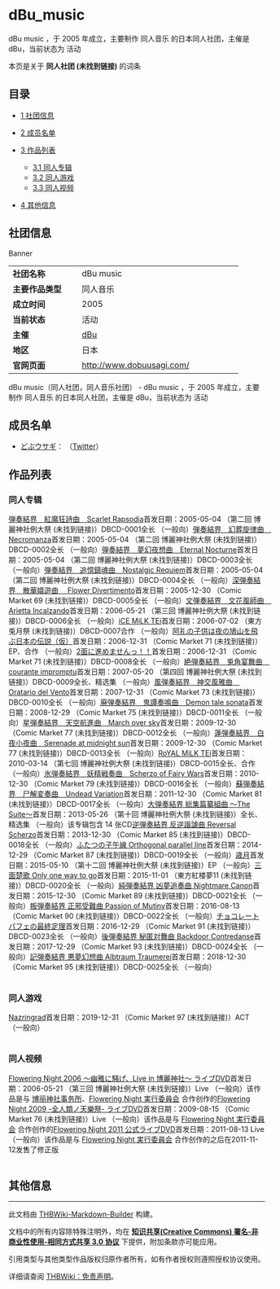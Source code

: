 # dBu_music

<!-- source html: G:\repos\THBWiki-Markdown-Builder\THBWikiMarkdown\Temp\main\6\66\ns0%3AdBu_music.html -->

dBu music ，于 2005 年成立，主要制作 同人音乐 的日本同人社团，主催是 dBu，当前状态为 活动

本页是关于 **同人社团 (未找到链接)** 的词条
## 目录

- [1 社团信息](#社团信息)
- [2 成员名单](#成员名单)
- [3 作品列表](#作品列表)

  - [3.1 同人专辑](#同人专辑)
  - [3.2 同人游戏](#同人游戏)
  - [3.3 同人视频](#同人视频)



- [4 其他信息](#其他信息)




## 社团信息
[](./文件-dBu_music_banner.gif.md)  [](./文件-dBu_music_banner.gif.md)Banner

<table><tbody><tr><td style="width:120px"><b>社团名称</b></td><td style="min-width:300px"> dBu music </td></tr><tr><td><b>主要作品类型</b></td><td>同人音乐</td></tr><tr><td><b>成立时间</b></td><td>2005</td></tr><tr><td><b>当前状态</b></td><td>活动</td></tr><tr><td><b>主催</b></td><td> <a href="/dBu" class="mw-redirect" title="dBu">dBu</a> </td></tr><tr><td><b>地区</b></td><td>日本</td></tr><tr><td><b>官网页面</b></td><td><a rel="nofollow" class="external free" href="http://www.dobuusagi.com/">http://www.dobuusagi.com/</a> </td></tr></tbody></table>

dBu music（同人社团，同人音乐社团） - dBu music ，于 2005 年成立，主要制作 同人音乐 的日本同人社团，主催是 dBu，当前状态为 活动
## 成员名单
- [どぶウサギ](./どぶウサギ.md)： （[Twitter](https://twitter.com/dobuusagi)）

## 作品列表
### 同人专辑
[](./弾奏結界_紅魔狂詩曲_Scarlet_Rapsodia.md)[弾奏結界　紅魔狂詩曲　Scarlet Rapsodia](./弾奏結界_紅魔狂詩曲_Scarlet_Rapsodia.md)首发日期：2005-05-04 （第二回 博麗神社例大祭 (未找到链接)）DBCD-0001全长 （一般向）[](./弾奏結界_幻葬旋律曲_Necromanza.md)[弾奏結界　幻葬旋律曲　Necromanza](./弾奏結界_幻葬旋律曲_Necromanza.md)首发日期：2005-05-04 （第二回 博麗神社例大祭 (未找到链接)）DBCD-0002全长 （一般向）[](./弾奏結界_夢幻夜想曲_Eternal_Nocturne.md)[弾奏結界　夢幻夜想曲　Eternal Nocturne](./弾奏結界_夢幻夜想曲_Eternal_Nocturne.md)首发日期：2005-05-04 （第二回 博麗神社例大祭 (未找到链接)）DBCD-0003全长 （一般向）[](./弾奏結界_追憶鎮魂曲_Nostalgic_Requiem.md)[弾奏結界　追憶鎮魂曲　Nostalgic Requiem](./弾奏結界_追憶鎮魂曲_Nostalgic_Requiem.md)首发日期：2005-05-04 （第二回 博麗神社例大祭 (未找到链接)）DBCD-0004全长 （一般向）[](./深弾奏結界_散華嬉遊曲_Flower_Divertimento.md)[深弾奏結界　散華嬉遊曲　 Flower Divertimento](./深弾奏結界_散華嬉遊曲_Flower_Divertimento.md)首发日期：2005-12-30 （Comic Market 69 (未找到链接)）DBCD-0005全长 （一般向）[](./文弾奏結界_文花風師曲_Arietta_Incalzando.md)[文弾奏結界　文花風師曲　Arietta Incalzando](./文弾奏結界_文花風師曲_Arietta_Incalzando.md)首发日期：2006-05-21 （第三回 博麗神社例大祭 (未找到链接)）DBCD-0006全长 （一般向）[](./iCE_MiLK_TEi.md)[iCE MiLK TEi](./iCE_MiLK_TEi.md)首发日期：2006-07-02 （東方兎月祭 (未找到链接)）DBCD-0007合作 （一般向）[](./阿礼の子供は夜の鳩山を飛ぶ日本の伝説（仮）.md)[阿礼の子供は夜の鳩山を飛ぶ日本の伝説（仮）](./阿礼の子供は夜の鳩山を飛ぶ日本の伝説（仮）.md)首发日期：2006-12-31 （Comic Market 71 (未找到链接)）EP、​合作 （一般向）[](./2面に進めませんっ！！.md)[2面に進めませんっ！！](./2面に進めませんっ！！.md)首发日期：2006-12-31 （Comic Market 71 (未找到链接)）DBCD-0008全长 （一般向）[](./絶弾奏結界_兎角宴舞曲_courante_impromptu.md)[絶弾奏結界　兎角宴舞曲　courante impromptu](./絶弾奏結界_兎角宴舞曲_courante_impromptu.md)首发日期：2007-05-20 （第四回 博麗神社例大祭 (未找到链接)）DBCD-0009全长、​精选集 （一般向）[](./風弾奏結界_神交風雅曲_Oratario_del_Vento.md)[風弾奏結界　神交風雅曲　Oratario del Vento](./風弾奏結界_神交風雅曲_Oratario_del_Vento.md)首发日期：2007-12-31 （Comic Market 73 (未找到链接)）DBCD-0010全长 （一般向）[](./廃弾奏結界_鬼譚奏鳴曲_Demon_tale_sonata.md)[廃弾奏結界　鬼譚奏鳴曲　Demon tale sonata](./廃弾奏結界_鬼譚奏鳴曲_Demon_tale_sonata.md)首发日期：2008-12-29 （Comic Market 75 (未找到链接)）DBCD-0011全长 （一般向）[](./星弾奏結界_天空航進曲_March_over_sky.md)[星弾奏結界　天空航進曲　March over sky](./星弾奏結界_天空航進曲_March_over_sky.md)首发日期：2009-12-30 （Comic Market 77 (未找到链接)）DBCD-0012全长 （一般向）[](./蓮弾奏結界_白夜小夜曲_Serenade_at_midnight_sun.md)[蓮弾奏結界　白夜小夜曲　Serenade at midnight sun](./蓮弾奏結界_白夜小夜曲_Serenade_at_midnight_sun.md)首发日期：2009-12-30 （Comic Market 77 (未找到链接)）DBCD-0013全长 （一般向）[](./RoYAL_MiLK_TEi.md)[RoYAL MiLK TEi](./RoYAL_MiLK_TEi.md)首发日期：2010-03-14 （第七回 博麗神社例大祭 (未找到链接)）DBCD-0015全长、​合作 （一般向）[](./氷弾奏結界_妖精戦奏曲_Scherzo_of_Fairy_Wars.md)[氷弾奏結界　妖精戦奏曲　Scherzo of Fairy Wars](./氷弾奏結界_妖精戦奏曲_Scherzo_of_Fairy_Wars.md)首发日期：2010-12-30 （Comic Market 79 (未找到链接)）DBCD-0016全长 （一般向）[](./蘇弾奏結界_尸解変奏曲_Undead_Variation.md)[蘇弾奏結界　尸解変奏曲　Undead Variation](./蘇弾奏結界_尸解変奏曲_Undead_Variation.md)首发日期：2011-12-30 （Comic Market 81 (未找到链接)）DBCD-0017全长 （一般向）[](./大弾奏結界_総集篇纂組曲_～The_Suite～.md)[大弾奏結界 総集篇纂組曲 ～The Suite～](./大弾奏結界_総集篇纂組曲_～The_Suite～.md)首发日期：2013-05-26 （第十回 博麗神社例大祭 (未找到链接)）全长、​精选集 （一般向）该专辑包含 14 张CD[](./逆弾奏結界_反逆諧謔曲_Reversal_Scherzo.md)[逆弾奏結界 反逆諧謔曲 Reversal Scherzo](./逆弾奏結界_反逆諧謔曲_Reversal_Scherzo.md)首发日期：2013-12-30 （Comic Market 85 (未找到链接)）DBCD-0018全长 （一般向）[](./ふたつの子午線_Orthogonal_parallel_line.md)[ふたつの子午線 Orthogonal parallel line](./ふたつの子午線_Orthogonal_parallel_line.md)首发日期：2014-12-29 （Comic Market 87 (未找到链接)）DBCD-0019全长 （一般向）[](./歳月.md)[歳月](./歳月.md)首发日期：2015-05-10 （第十二回 博麗神社例大祭 (未找到链接)）EP （一般向）[](./三面楚歌_Only_one_way_to_go.md)[三面楚歌 Only one way to go](./三面楚歌_Only_one_way_to_go.md)首发日期：2015-11-01 （東方紅楼夢11 (未找到链接)）DBCD-0020全长 （一般向）[](./純弾奏結界_凶夢追奏曲_Nightmare_Canon.md)[純弾奏結界 凶夢追奏曲 Nightmare Canon](./純弾奏結界_凶夢追奏曲_Nightmare_Canon.md)首发日期：2015-12-30 （Comic Market 89 (未找到链接)）DBCD-0021全长 （一般向）[](./叛弾奏結界_正邪受難曲_Passion_of_Mutiny.md)[叛弾奏結界 正邪受難曲 Passion of Mutiny](./叛弾奏結界_正邪受難曲_Passion_of_Mutiny.md)首发日期：2016-08-13 （Comic Market 90 (未找到链接)）DBCD-0022全长 （一般向）[](./チョコレートパフェの最終定理.md)[チョコレートパフェの最終定理](./チョコレートパフェの最終定理.md)首发日期：2016-12-29 （Comic Market 91 (未找到链接)）DBCD-0023全长 （一般向）[](./後弾奏結界_秘匿対舞曲_Backdoor_Contredanse.md)[後弾奏結界 秘匿対舞曲 Backdoor Contredanse](./後弾奏結界_秘匿対舞曲_Backdoor_Contredanse.md)首发日期：2017-12-29 （Comic Market 93 (未找到链接)）DBCD-0024全长 （一般向）[](./記弾奏結界_悪夢幻想曲_Albtraum_Traumerei.md)[記弾奏結界 悪夢幻想曲 Albtraum Traumerei](./記弾奏結界_悪夢幻想曲_Albtraum_Traumerei.md)首发日期：2018-12-30 （Comic Market 95 (未找到链接)）DBCD-0025全长 （一般向）
<table><style data-mw-deduplicate="TemplateStyles:r686458">.mw-parser-output .simple_work{display:grid;min-height:calc(120px + 0.5rem);grid-template-columns:calc(120px + 0.5rem)1fr;grid-template-rows:auto 1fr;grid-template-areas:"cover title""cover props";overflow:hidden}.mw-parser-output .simple_work-cover{grid-area:cover;align-self:center;justify-self:center;overflow:hidden;max-width:100%;max-height:100%;padding:0.25rem;word-break:break-all}.mw-parser-output .simple_work-cover a.new{display:block;text-align:center;padding:0.25rem}.mw-parser-output .simple_work-title{grid-area:title;margin-top:0.25rem;padding-left:0.25rem;font-weight:bold}.mw-parser-output .simple_work-props{grid-area:props;padding-left:0.25rem}.mw-parser-output .simple_work-prop{margin:0.125rem 0}</style>

<link rel="mw-deduplicated-inline-style" href="mw-data:TemplateStyles:r686458">

<link rel="mw-deduplicated-inline-style" href="mw-data:TemplateStyles:r686458">

<link rel="mw-deduplicated-inline-style" href="mw-data:TemplateStyles:r686458">

<link rel="mw-deduplicated-inline-style" href="mw-data:TemplateStyles:r686458">

<link rel="mw-deduplicated-inline-style" href="mw-data:TemplateStyles:r686458">

<link rel="mw-deduplicated-inline-style" href="mw-data:TemplateStyles:r686458">

<link rel="mw-deduplicated-inline-style" href="mw-data:TemplateStyles:r686458">

<link rel="mw-deduplicated-inline-style" href="mw-data:TemplateStyles:r686458">

<link rel="mw-deduplicated-inline-style" href="mw-data:TemplateStyles:r686458">

<link rel="mw-deduplicated-inline-style" href="mw-data:TemplateStyles:r686458">

<link rel="mw-deduplicated-inline-style" href="mw-data:TemplateStyles:r686458">

<link rel="mw-deduplicated-inline-style" href="mw-data:TemplateStyles:r686458">

<link rel="mw-deduplicated-inline-style" href="mw-data:TemplateStyles:r686458">

<link rel="mw-deduplicated-inline-style" href="mw-data:TemplateStyles:r686458">

<link rel="mw-deduplicated-inline-style" href="mw-data:TemplateStyles:r686458">

<link rel="mw-deduplicated-inline-style" href="mw-data:TemplateStyles:r686458">

<link rel="mw-deduplicated-inline-style" href="mw-data:TemplateStyles:r686458">

<link rel="mw-deduplicated-inline-style" href="mw-data:TemplateStyles:r686458">

<link rel="mw-deduplicated-inline-style" href="mw-data:TemplateStyles:r686458">

<link rel="mw-deduplicated-inline-style" href="mw-data:TemplateStyles:r686458">

<link rel="mw-deduplicated-inline-style" href="mw-data:TemplateStyles:r686458">

<link rel="mw-deduplicated-inline-style" href="mw-data:TemplateStyles:r686458">

<link rel="mw-deduplicated-inline-style" href="mw-data:TemplateStyles:r686458">

<link rel="mw-deduplicated-inline-style" href="mw-data:TemplateStyles:r686458">

<link rel="mw-deduplicated-inline-style" href="mw-data:TemplateStyles:r686458">

<link rel="mw-deduplicated-inline-style" href="mw-data:TemplateStyles:r686458">
</table>


### 同人游戏
[](./Nazringrad.md)[Nazringrad](./Nazringrad.md)首发日期：2019-12-31 （Comic Market 97 (未找到链接)）ACT （一般向）
<table><link rel="mw-deduplicated-inline-style" href="mw-data:TemplateStyles:r686458">
</table>


### 同人视频
[](./Flowering_Night_2006_～幽雅に騒げ、Live_in_博麗神社～_ライブDVD.md)[Flowering Night 2006 ～幽雅に騒げ、Live in 博麗神社～ ライブDVD](./Flowering_Night_2006_～幽雅に騒げ、Live_in_博麗神社～_ライブDVD.md)首发日期：2006-05-21 （第三回 博麗神社例大祭 (未找到链接)）Live （一般向）该作品是与 [博丽神社事务所](./博丽神社事务所.md)、​[Flowering Night 実行委員会](./Flowering_Night_実行委員会.md) 合作创作的[](./Flowering_Night_2009_-全人類ノ天樂祭-_ライブDVD.md)[Flowering Night 2009 -全人類ノ天樂祭- ライブDVD](./Flowering_Night_2009_-全人類ノ天樂祭-_ライブDVD.md)首发日期：2009-08-15 （Comic Market 76 (未找到链接)）Live （一般向）该作品是与 [Flowering Night 実行委員会](./Flowering_Night_実行委員会.md) 合作创作的[](./Flowering_Night_2011_公式ライブDVD.md)[Flowering Night 2011 公式ライブDVD](./Flowering_Night_2011_公式ライブDVD.md)首发日期：2011-08-13 Live （一般向）该作品是与 [Flowering Night 実行委員会](./Flowering_Night_実行委員会.md) 合作创作的之后在2011-11-12发售了修正版
<table><link rel="mw-deduplicated-inline-style" href="mw-data:TemplateStyles:r686458">

<link rel="mw-deduplicated-inline-style" href="mw-data:TemplateStyles:r686458">

<link rel="mw-deduplicated-inline-style" href="mw-data:TemplateStyles:r686458">
</table>


## 其他信息
  
  






---

此文档由 [THBWiki-Markdown-Builder](https://github.com/Delsin-Yu/THBWiki-Markdown-Builder) 构建。

文档中的所有内容除特殊注明外，均在 [**知识共享(Creative Commons) 署名-非商业性使用-相同方式共享 3.0 协议**](https://creativecommons.org/licenses/by-sa/3.0/deed.zh-hans) 下提供，附加条款亦可能应用。

引用类型与其他类型作品版权归原作者所有，如有作者授权则遵照授权协议使用。

详细请查阅 [THBWiki：免责声明](https://thbwiki.cc/THBWiki:%E5%85%8D%E8%B4%A3%E5%A3%B0%E6%98%8E)。

